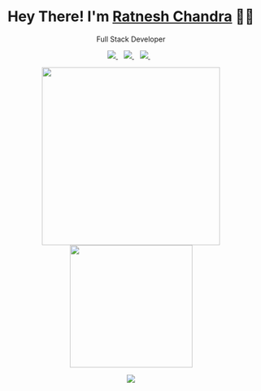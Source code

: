 <h1 align='center'>
  Hey There! 
I'm <a href="https://www.linkedin.com/in/ratneshchandra13sep/"> Ratnesh Chandra</a> 👨‍💻
</h1>
<p align='center'>
  Full Stack Developer
</p>
<p align='center'>
 
  <a href="https://www.linkedin.com/in/ratneshchandra13sep/">
    <img src="https://img.shields.io/badge/linkedin-%230077B5.svg?&style=for-the-badge&logo=linkedin&logoColor=white" />
  </a>&nbsp;&nbsp;
  <a href="https://instagram.com/chilledblitz">
    <img src="https://img.shields.io/badge/instagram-%23E4405F.svg?&style=for-the-badge&logo=instagram&logoColor=white" />        
  </a>&nbsp;&nbsp;
  <a href="https://twitter.com/chilledblitz">
    <img src="https://img.shields.io/badge/twitter-%231DA1F2.svg?&style=for-the-badge&logo=twitter&logoColor=white" />        
  </a>&nbsp;&nbsp;
  
</p>
<p align='center'>
  <a href="#"><img src="https://github-readme-stats.vercel.app/api?username=1ratnesh1&show_icons=true&count_private=true&theme=dark" width="350"></a>
  <a href="#"><img src="https://media.giphy.com/media/62PP2yEIAZF6g/giphy.gif" width="241"></a>
</p>

<p align='center'>
  <a href="#"><img src="https://badges.pufler.dev/visits/1ratnesh1/1ratnesh1"></a>
</p>
